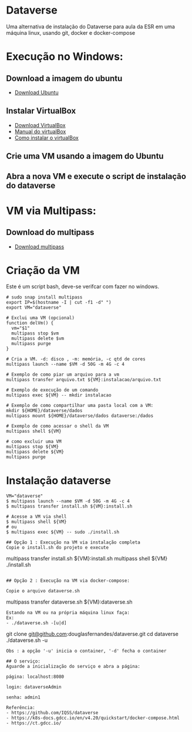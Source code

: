# Dataverse

Uma alternativa de instalação do Dataverse para aula da ESR em uma máquina linux, usando git, docker e docker-compose

# Execução no Windows:

## Download a imagem do ubuntu
- [Download Ubuntu](https://mirror.uepg.br/ubuntu-releases/22.04.3/ubuntu-22.04.3-live-server-amd64.iso)

## Instalar VirtualBox
- [Download VirtualBox](https://download.virtualbox.org/virtualbox/7.0.12/VirtualBox-7.0.12-159484-Win.exe)
- [Manual do virtualBox](https://www.virtualbox.org/manual/ch01.html#intro-running)
- [Como instalar o virtualBox](https://www.youtube.com/watch?v=CIuJ6IzgXW0)

## Crie uma VM usando a imagem do Ubuntu

## Abra a nova VM e execute o script de instalação do dataverse

# VM via Multipass:
## Download do multipass
- [Download multipass](https://multipass.run/install)

# Criação da VM 
Este é um script bash, deve-se verifcar com fazer no windows.
```
# sudo snap install multipass
export IP=$(hostname -I | cut -f1 -d" ")
export VM="dataverse"

# Exclui uma VM (opcional)
function delVm() {
  vm="$1"
  multipass stop $vm 
  multipass delete $vm
  multipass purge
}

# Cria a VM. -d: disco , -m: memória, -c qtd de cores
multipass launch --name $VM -d 50G -m 4G -c 4

# Exemplo de como piar um arquivo para a vm
multipass transfer arquivo.txt ${VM}:instalacao/arquivo.txt

# Exemplo de execução de um comando
multipass exec ${VM} -- mkdir instalacao

# Exemplo de como compartilhar uma pasta local com a VM:
mkdir ${HOME}/dataverse/dados
multipass mount ${HOME}/dataverse/dados dataverse:/dados

# Exemplo de como acessar o shell da VM
multipass shell ${VM} 

# como excluir uma VM
multipass stop ${VM}
multipass delete ${VM}
multipass purge

```

# Instalação dataverse

```
VM="dataverse"
$ multipass launch --name $VM -d 50G -m 4G -c 4
$ multipass transfer install.sh ${VM}:install.sh

# Acesse a VM via shell
$ multipass shell ${VM}
# ou
$ multipass exec ${VM} -- sudo ./install.sh

## Opção 1 : Execução na VM via instalação completa
Copie o install.sh do projeto e execute
```
multipass transfer install.sh ${VM}:install.sh
multipass shell ${VM} 
./install.sh
```

## Opção 2 : Execução na VM via docker-compose:

Copie o arquivo dataverse.sh
```
multipass transfer dataverse.sh ${VM}:dataverse.sh
```
Estando na VM ou na própria máquina linux faça:
Ex:
- ./dataverse.sh -[u|d]
```
git clone git@github.com:douglasfernandes/dataverse.git
cd dataverse
./dataverse.sh -u
```
Obs : a opção '-u' inicia o container, '-d' fecha o container

## O serviço:
Aguarde a inicialização do serviço e abra a página: 

página: localhost:8080

login: dataverseAdmin

senha: admin1

Referência:
- https://github.com/IQSS/dataverse
- https://k8s-docs.gdcc.io/en/v4.20/quickstart/docker-compose.html
- https://ct.gdcc.io/
